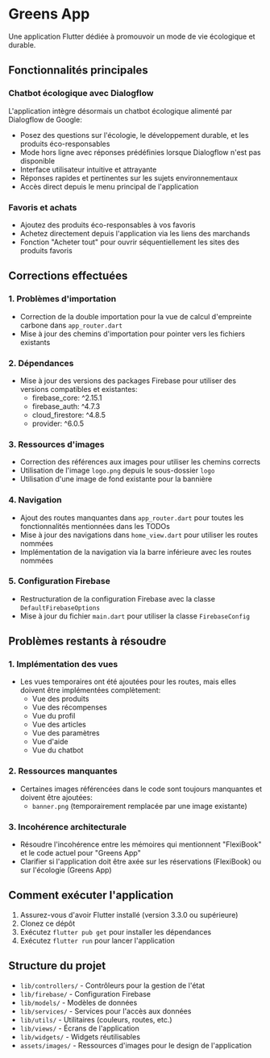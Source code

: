 # Greens App

Une application Flutter dédiée à promouvoir un mode de vie écologique et durable.

## Fonctionnalités principales

### Chatbot écologique avec Dialogflow

L'application intègre désormais un chatbot écologique alimenté par Dialogflow de Google:

- Posez des questions sur l'écologie, le développement durable, et les produits éco-responsables
- Mode hors ligne avec réponses prédéfinies lorsque Dialogflow n'est pas disponible
- Interface utilisateur intuitive et attrayante
- Réponses rapides et pertinentes sur les sujets environnementaux
- Accès direct depuis le menu principal de l'application

### Favoris et achats

- Ajoutez des produits éco-responsables à vos favoris
- Achetez directement depuis l'application via les liens des marchands
- Fonction "Acheter tout" pour ouvrir séquentiellement les sites des produits favoris

## Corrections effectuées

### 1. Problèmes d'importation
- Correction de la double importation pour la vue de calcul d'empreinte carbone dans `app_router.dart`
- Mise à jour des chemins d'importation pour pointer vers les fichiers existants

### 2. Dépendances
- Mise à jour des versions des packages Firebase pour utiliser des versions compatibles et existantes:
  - firebase_core: ^2.15.1
  - firebase_auth: ^4.7.3
  - cloud_firestore: ^4.8.5
  - provider: ^6.0.5

### 3. Ressources d'images
- Correction des références aux images pour utiliser les chemins corrects
- Utilisation de l'image `logo.png` depuis le sous-dossier `logo`
- Utilisation d'une image de fond existante pour la bannière

### 4. Navigation
- Ajout des routes manquantes dans `app_router.dart` pour toutes les fonctionnalités mentionnées dans les TODOs
- Mise à jour des navigations dans `home_view.dart` pour utiliser les routes nommées
- Implémentation de la navigation via la barre inférieure avec les routes nommées

### 5. Configuration Firebase
- Restructuration de la configuration Firebase avec la classe `DefaultFirebaseOptions`
- Mise à jour du fichier `main.dart` pour utiliser la classe `FirebaseConfig`

## Problèmes restants à résoudre

### 1. Implémentation des vues
- Les vues temporaires ont été ajoutées pour les routes, mais elles doivent être implémentées complètement:
  - Vue des produits
  - Vue des récompenses
  - Vue du profil
  - Vue des articles
  - Vue des paramètres
  - Vue d'aide
  - Vue du chatbot

### 2. Ressources manquantes
- Certaines images référencées dans le code sont toujours manquantes et doivent être ajoutées:
  - `banner.png` (temporairement remplacée par une image existante)

### 3. Incohérence architecturale
- Résoudre l'incohérence entre les mémoires qui mentionnent "FlexiBook" et le code actuel pour "Greens App"
- Clarifier si l'application doit être axée sur les réservations (FlexiBook) ou sur l'écologie (Greens App)

## Comment exécuter l'application

1. Assurez-vous d'avoir Flutter installé (version 3.3.0 ou supérieure)
2. Clonez ce dépôt
3. Exécutez `flutter pub get` pour installer les dépendances
4. Exécutez `flutter run` pour lancer l'application

## Structure du projet

- `lib/controllers/` - Contrôleurs pour la gestion de l'état
- `lib/firebase/` - Configuration Firebase
- `lib/models/` - Modèles de données
- `lib/services/` - Services pour l'accès aux données
- `lib/utils/` - Utilitaires (couleurs, routes, etc.)
- `lib/views/` - Écrans de l'application
- `lib/widgets/` - Widgets réutilisables
- `assets/images/` - Ressources d'images pour le design de l'application
